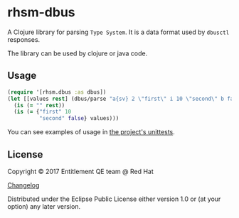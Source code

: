 # rhsm-dbus

A Clojure library for parsing `Type System`.
It is a data format used by `dbusctl` responses.

The library can be used by clojure or java code.

## Usage

```clojure
(require '[rhsm.dbus :as dbus])
(let [[values rest] (dbus/parse "a{sv} 2 \"first\" i 10 \"second\" b false")]
  (is (= "" rest))
  (is (= {"first" 10
          "second" false} values)))
```

You can see examples of usage in [the project's unittests].

## License

Copyright © 2017 Entitlement QE team @ Red Hat

[Changelog]

Distributed under the Eclipse Public License either version 1.0 or (at
your option) any later version.


[the project's unittests]: https://github.com/RedHatQE/rhsm-dbus/blob/master/test/rhsm/dbus/parser_test.clj
[Changelog]: https://github.com/RedHatQE/rhsm-dbus/blob/master/CHANGELOG.md
